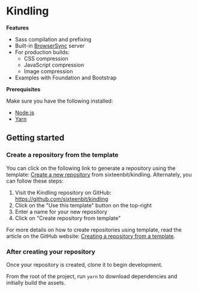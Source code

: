 # Kindling <!-- {docsify-ignore} -->

**Features**

- Sass compilation and prefixing
- Built-in [BrowserSync](https://www.browsersync.io/) server
- For production builds:
  - CSS compression
  - JavaScript compression
  - Image compression
- Examples with Foundation and Bootstrap

**Prerequisites**

Make sure you have the following installed:

- [Node.js](https://nodejs.org/en/)
- [Yarn](https://yarnpkg.com/)

## Getting started <!-- {docsify-ignore} -->

### Create a repository from the template

You can click on the following link to generate a repository using the template: [Create a new repository](https://github.com/sixteenbit/kindling/generate) from sixteenbit/kindling. Alternately, you can follow these steps:

1. Visit the Kindling repository on GitHub: https://github.com/sixteenbit/kindling
1. Click on the "Use this template" button on the top-right
1. Enter a name for your new repository
1. Click on "Create repository from template"

For more details on how to create repositories using template, read the article on the GitHub website: [Creating a repository from a template](https://docs.github.com/en/free-pro-team@latest/github/creating-cloning-and-archiving-repositories/creating-a-repository-from-a-template).

### After creating your repository

Once your repository is created, clone it to begin development.

From the root of the project, run `yarn` to download dependencies and initially build the assets.
